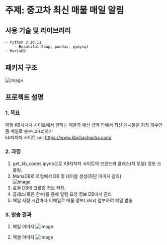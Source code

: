 # 주제: 중고차 최신 매물 매일 알림
## 사용 기술 및 라이브러리  
    - Python 3.10.11  
        - Beautiful Soup, pandas, pymysql  
    - MariaDB  
## 패키지 구조
  

  ![image](https://github.com/sesac-2023/sub_wonder1ng/assets/124233972/c62e3cd9-60a6-40f7-ac69-6522c25e66b5)


## 프로젝트 설명
### 1. 목표  
  
매일 KB차차차 사이트에서 원하는 매물과 예산 금액 안에서 최신 게시물을 지정 개수만큼 메일로 송부(.xlsx)하기  
kb차차차 사이트 url: https://www.kbchachacha.com/  

### 2. 과정  
  
  1) get_kb_codes.ipynb으로 KB차차차 사이트의 브랜드와 클래스(차 모델) 정보 크롤링.
  2) MariaDB로 로컬에서 DB 및 테이블 생성(하단 이미지 참조)  
  ![image](https://github.com/sesac-2023/sub_wonder1ng/assets/124233972/c631ed54-dbd4-4d21-98b7-1272233447c1)
  3) 로컬 DB에 크롤링 정보 저장.
  4) 클래스(혹은 함수)를 통해 알림 요청 정보 DB에서 관리
  5) 매일 지정 시간마다 이메일로 매물 정보(.xlsx) 첨부하여 메일 발송  
  
### 3. 발송 결과  
  1. 메일 이미지
  ![image](https://github.com/sesac-2023/sub_wonder1ng/assets/124233972/47fc8b4a-d3eb-4266-ac6f-618ecbbabdd9)
    
  2. 엑셀 이미지
  ![image](https://github.com/sesac-2023/sub_wonder1ng/assets/124233972/b71f94e9-7cf9-4cf5-b780-14570b62725a)
